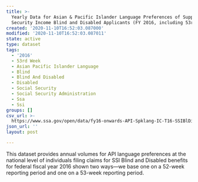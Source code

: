 ```yaml
---
title: >-
  Yearly Data for Asian & Pacific Islander Language Preferences of Supplemental
  Security Income Blind and Disabled Applicants (FY 2016, including 53rd week)
created: '2020-11-10T16:52:03.087000'
modified: '2020-11-10T16:52:03.087011'
state: active
type: dataset
tags:
  - '2016'
  - 53rd Week
  - Asian Pacific Islander Language
  - Blind
  - Blind And Disabled
  - Disabled
  - Social Security
  - Social Security Administration
  - Ssa
  - Ssi
groups: []
csv_url: >-
  https://www.ssa.gov/open/data/fy16-onwards-API-Spklang-IC-T16-SSIBlDib-Yrly-53rdweek.csv
json_url: ''
layout: post

---
```

This dataset provides annual volumes for API language preferences at the national level of individuals filing claims for SSI Blind and Disabled benefits for federal fiscal year 2016 shown two ways—we base one on a 52-week reporting period and one on a 53-week reporting period.
